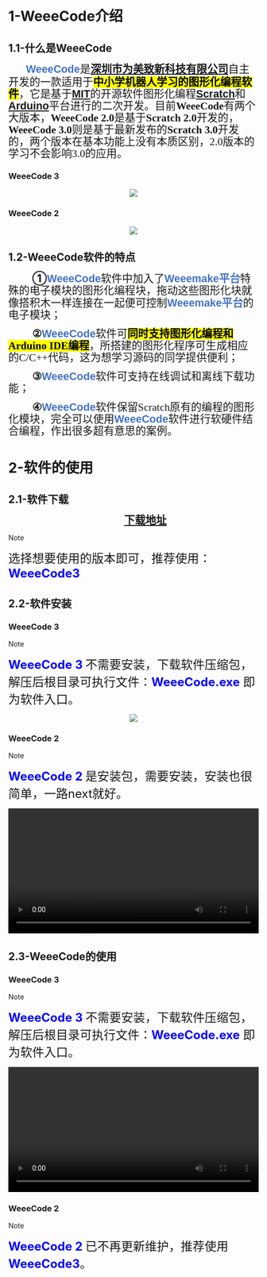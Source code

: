 # **1-WeeeCode介绍**

## **1.1-什么是WeeeCode**

<p class=MsoNormal style='line-height:18.0pt'><b><span lang=EN-US
style='font-size:12.0pt;font-family:"News Gothic MT",sans-serif;color:#4472C4'>&nbsp;&nbsp;&nbsp;&nbsp;&nbsp;&nbsp;&nbsp;
</span></b><b><span lang=EN-US style='font-size:16.0pt;font-family:"News Gothic MT",sans-serif;
color:#4472C4'>WeeeCode</span></b><span style='font-size:16.0pt;font-family:
宋体'>是</span><span lang=EN-US style='font-size:16.0pt'><a
href="https://www.weeemake.com.cn/" target="_blank"><b><span lang=EN-US style='font-family:
宋体;text-decoration:none'><span lang=EN-US>深圳市为美致新科技有限公司</span></span></b></a></span><span
style='font-size:16.0pt;font-family:宋体'>自主开发的一款适用于<b><span style='color:black;
background:yellow'>中小学机器人学习的图形化编程软件</span></b>，它是基于</span><span lang=EN-US
style='font-size:16.0pt'><a
href="https://baike.baidu.com/item/%E9%BA%BB%E7%9C%81%E7%90%86%E5%B7%A5%E5%AD%A6%E9%99%A2/117999?fromtitle=MIT&amp;fromid=31539&amp;fr=aladdin"target="_blank"><b><span
style='font-family:"News Gothic MT",sans-serif;text-decoration:none'>MIT</span></b></a></span><span
style='font-size:16.0pt;font-family:宋体'>的开源软件图形化编程</span><span lang=EN-US
style='font-size:16.0pt'><a
href="https://baike.baidu.com/item/Scratch/15493636?fr=aladdin" target="_blank"><b><span
style='font-family:"News Gothic MT",sans-serif;text-decoration:none'>Scratch</span></b></a></span><span
style='font-size:16.0pt;font-family:宋体'>和</span><span lang=EN-US
style='font-size:16.0pt'><a href="https://baike.baidu.com/item/Arduino/9362389" target="_blank"><b><span
style='font-family:"News Gothic MT",sans-serif;text-decoration:none'>Arduino</span></b></a></span><span
style='font-size:16.0pt;font-family:宋体'>平台进行的二次开发。目前<b><span lang=EN-US>WeeeCode</span></b>有两个大版本，<b><span
lang=EN-US>WeeeCode 2.0</span></b>是基于<b><span lang=EN-US>Scratch 2.0</span></b>开发的，<b><span
lang=EN-US>WeeeCode 3.0</span></b>则是基于最新发布的<b><span lang=EN-US>Scratch 3.0</span></b>开发的，两个版本在基本功能上没有本质区别，<span
lang=EN-US>2.0</span>版本的学习不会影响<span lang=EN-US>3.0</span>的应用。</span></p>

<!-- tabs:start -->

### **WeeeCode 3**

<div align="center">
    <img src="https://cdn.jsdelivr.net/gh/weeemake/wiki@master/docs/software_usage/weeecode/weeecode3.png"></img>
</div>

### **WeeeCode 2**
<div align="center">
    <img src="https://cdn.jsdelivr.net/gh/weeemake/wiki@master/docs/software_usage/weeecode/weeecode2.png"></img>
</div>

<!-- tabs:end -->

## **1.2-WeeeCode软件的特点**

<p class=MsoNormal style='text-indent:36.0pt;line-height:18.0pt'><b><span
style='font-size:16.0pt'>①</span></b><b><span lang=EN-US style='font-size:16.0pt;
font-family:"News Gothic MT",sans-serif;color:#4472C4'>WeeeCode</span></b><span
style='font-size:16.0pt;font-family:宋体'>软件中加入了</span><b><span lang=EN-US
style='font-size:16.0pt;font-family:"News Gothic MT",sans-serif;color:#4472C4'>Weeemake</span></b><b><span
style='font-size:16.0pt;color:#4472C4'>平台</span></b><span style='font-size:
16.0pt;font-family:宋体'>特殊的电子模块的图形化编程块，拖动这些图形化块就像搭积木一样连接在一起便可控制</span><b><span
lang=EN-US style='font-size:16.0pt;font-family:"News Gothic MT",sans-serif;
color:#4472C4'>Weeemake</span></b><b><span style='font-size:16.0pt;color:#4472C4'>平台</span></b><span
style='font-size:16.0pt;font-family:宋体'>的电子模块；</span></p>

<p class=MsoNormal style='text-indent:36.0pt;line-height:18.0pt'><b><span
style='font-size:16.0pt;font-family:宋体'>②</span></b><b><span lang=EN-US
style='font-size:16.0pt;font-family:"News Gothic MT",sans-serif;color:#4472C4'>WeeeCode</span></b><span
style='font-size:16.0pt;font-family:宋体'>软件可<b><span style='color:black;
background:yellow'>同时支持图形化编程和<span lang=EN-US>Arduino IDE</span>编程</span></b>，所搭建的图形化程序可生成相应的<span
lang=EN-US>C/C++</span>代码，这为想学习源码的同学提供便利；</span></p>

<p class=MsoNormal style='text-indent:36.0pt;line-height:18.0pt'><b><span
style='font-size:16.0pt;font-family:宋体'>③</span></b><b><span lang=EN-US
style='font-size:16.0pt;font-family:"News Gothic MT",sans-serif;color:#4472C4'>WeeeCode</span></b><span
style='font-size:16.0pt;font-family:宋体'>软件可支持在线调试和离线下载功能；</span></p>

<p class=MsoNormal style='text-indent:36.0pt;line-height:18.0pt'><b><span
style='font-size:16.0pt;font-family:宋体'>④</span></b><b><span lang=EN-US
style='font-size:16.0pt;font-family:"News Gothic MT",sans-serif;color:#4472C4'>WeeeCode</span></b><span
style='font-size:16.0pt;font-family:宋体'>软件保留<span lang=EN-US>Scratch</span>原有的编程的图形化模块，完全可以使用</span><b><span
lang=EN-US style='font-size:16.0pt;font-family:"News Gothic MT",sans-serif;
color:#4472C4'>WeeeCode</span></b><span style='font-size:16.0pt;font-family:
宋体'>软件进行软硬件结合编程，作出很多超有意思的案例。</span></p>

# **2-软件的使用**

## **2.1-软件下载**

<p class=MsoNormal align=center style='text-align:center;text-indent:36.0pt;
line-height:18.0pt'><span style='font-size:16.0pt;font-family:宋体'><a href="https://www.weeemake.com.cn/download/" target="_blank"><b>下载地址</b></a></span></p>

> [!NOTE]
> <font size=5>选择想要使用的版本即可，推荐使用：</font><font size=5 color=blue><b>WeeeCode3</b></font>


## **2.2-软件安装**

<!-- tabs:start -->

### **WeeeCode 3**

> [!NOTE]
> <font size=5 color=blue><b>WeeeCode 3 </b></font><font size=5>不需要安装，下载软件压缩包，解压后根目录可执行文件：</font><font size=5 color=blue><b>WeeeCode.exe</b></font><font size=5> 即为软件入口。</font>

<div align="center">
    <img src="https://cdn.jsdelivr.net/gh/weeemake/wiki@master/docs/software_usage/weeecode/weeecode3_exe.png"></img>
</div>

### **WeeeCode 2**
> [!NOTE]
> <font size=5 color=blue><b>WeeeCode 2 </b></font><font size=5>是安装包，需要安装，安装也很简单，一路next就好。</font>

<video  controls width="100%">
  <source src="https://cdn.jsdelivr.net/gh/weeemake/wiki@master/docs/software_usage/Weeecode2%E4%BD%BF%E7%94%A8.mp4"  type="video/mp4">
</video>

<!-- tabs:end -->

## **2.3-WeeeCode的使用**

<!-- tabs:start -->

### **WeeeCode 3**

> [!NOTE]
> <font size=5 color=blue><b>WeeeCode 3 </b></font><font size=5>不需要安装，下载软件压缩包，解压后根目录可执行文件：</font><font size=5 color=blue><b>WeeeCode.exe</b></font><font size=5> 即为软件入口。</font>

<video  controls width="100%">
  <source src="https://cdn.jsdelivr.net/gh/weeemake/wiki@master/docs/software_usage/weeecode/Weeecode3%E4%BD%BF%E7%94%A8.mp4"  type="video/mp4">
</video>

### **WeeeCode 2**
> [!NOTE]
> <font size=5 color=blue><b>WeeeCode 2 </b></font><font size=5>已不再更新维护，推荐使用 </font><font size=5 color=blue><b>WeeeCode3</b></font><font size=5>。</font>


<!-- tabs:end -->